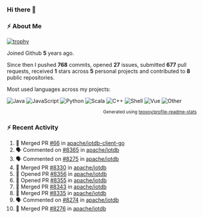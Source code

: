 ### Hi there 👋

### :zap: About Me

[![trophy](https://github-profile-trophy.vercel.app/?username=HTHou&theme=onedark)](https://github.com/ryo-ma/github-profile-trophy)
   
Joined Github **5** years ago.

Since then I pushed **768** commits, opened **27** issues, submitted **677** pull requests, received **1** stars across **5** personal projects and contributed to **8** public repositories.

Most used languages across my projects:

![Java](https://img.shields.io/static/v1?style=flat-square&label=%E2%A0%80&color=555&labelColor=%23b07219&message=Java%EF%B8%B194.4%25)
![JavaScript](https://img.shields.io/static/v1?style=flat-square&label=%E2%A0%80&color=555&labelColor=%23f1e05a&message=JavaScript%EF%B8%B11.4%25)
![Python](https://img.shields.io/static/v1?style=flat-square&label=%E2%A0%80&color=555&labelColor=%233572A5&message=Python%EF%B8%B10.7%25)
![Scala](https://img.shields.io/static/v1?style=flat-square&label=%E2%A0%80&color=555&labelColor=%23c22d40&message=Scala%EF%B8%B10.6%25)
![C++](https://img.shields.io/static/v1?style=flat-square&label=%E2%A0%80&color=555&labelColor=%23f34b7d&message=C%2B%2B%EF%B8%B10.6%25)
![Shell](https://img.shields.io/static/v1?style=flat-square&label=%E2%A0%80&color=555&labelColor=%2389e051&message=Shell%EF%B8%B10.4%25)
![Vue](https://img.shields.io/static/v1?style=flat-square&label=%E2%A0%80&color=555&labelColor=%2341b883&message=Vue%EF%B8%B10.3%25)
![Other](https://img.shields.io/static/v1?style=flat-square&label=%E2%A0%80&color=555&labelColor=%23ededed&message=Other%EF%B8%B11.2%25)

<p align="right"><sub>Generated using <a href="https://github.com/marketplace/actions/profile-readme-stats">teoxoy/profile-readme-stats</a></sub></p>


<!--![](https://github.com/HTHou/HTHou/blob/output/github-contribution-grid-snake.svg)-->

<!--![Haonan Hou's github stats](https://github-readme-stats.vercel.app/api?username=HTHou&count_private=true&show_icons=true&theme=onedark)-->

<!--![Haonan Hou's wakatime stats](https://github-readme-stats.vercel.app/api/wakatime?username=HTHou&layout=compact&theme=onedark)-->

<!--![Top Langs](https://github-readme-stats.vercel.app/api/top-langs/?username=HTHou&theme=onedark&layout=compact)-->

### :zap: Recent Activity
<!--START_SECTION:activity-->
1. 🎉 Merged PR [#66](https://github.com/apache/iotdb-client-go/pull/66) in [apache/iotdb-client-go](https://github.com/apache/iotdb-client-go)
2. 🗣 Commented on [#8365](https://github.com/apache/iotdb/issues/8365) in [apache/iotdb](https://github.com/apache/iotdb)
3. 🗣 Commented on [#8275](https://github.com/apache/iotdb/issues/8275) in [apache/iotdb](https://github.com/apache/iotdb)
4. 🎉 Merged PR [#8330](https://github.com/apache/iotdb/pull/8330) in [apache/iotdb](https://github.com/apache/iotdb)
5. 💪 Opened PR [#8356](https://github.com/apache/iotdb/pull/8356) in [apache/iotdb](https://github.com/apache/iotdb)
6. 💪 Opened PR [#8355](https://github.com/apache/iotdb/pull/8355) in [apache/iotdb](https://github.com/apache/iotdb)
7. 🎉 Merged PR [#8343](https://github.com/apache/iotdb/pull/8343) in [apache/iotdb](https://github.com/apache/iotdb)
8. 🎉 Merged PR [#8335](https://github.com/apache/iotdb/pull/8335) in [apache/iotdb](https://github.com/apache/iotdb)
9. 🗣 Commented on [#8274](https://github.com/apache/iotdb/issues/8274) in [apache/iotdb](https://github.com/apache/iotdb)
10. 🎉 Merged PR [#8276](https://github.com/apache/iotdb/pull/8276) in [apache/iotdb](https://github.com/apache/iotdb)
<!--END_SECTION:activity-->

<!--
**HTHou/HTHou** is a ✨ _special_ ✨ repository because its `README.md` (this file) appears on your GitHub profile.

Here are some ideas to get you started:

- 🔭 I’m currently working on ...
- 🌱 I’m currently learning ...
- 👯 I’m looking to collaborate on ...
- 🤔 I’m looking for help with ...
- 💬 Ask me about ...
- 📫 How to reach me: ...
- 😄 Pronouns: ...
- ⚡ Fun fact: ...
-->
